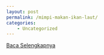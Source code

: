 ```yaml
---
layout: post
permalink: /mimpi-makan-ikan-laut/
categories:
    - Uncategorized
---
```


[Baca Selengkapnya](/02)